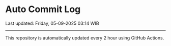 # Auto Commit Log

Last updated: Friday, 05-09-2025 03:14 WIB

---

This repository is automatically updated every 2 hour using GitHub Actions.
